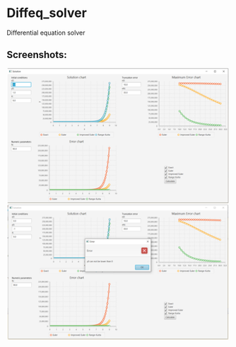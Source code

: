 # Diffeq_solver
Differential equation solver

## Screenshots:

<p align="center">
  <img src="/screenshot_1.jpg" width="500"/>
  <img src="/screenshot_2.jpg" width="500"/>
</p>
